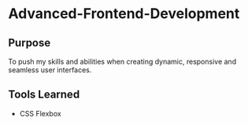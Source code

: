 # Advanced-Frontend-Development

## Purpose

To push my skills and abilities when creating dynamic, responsive and seamless user interfaces.

## Tools Learned

- CSS Flexbox
